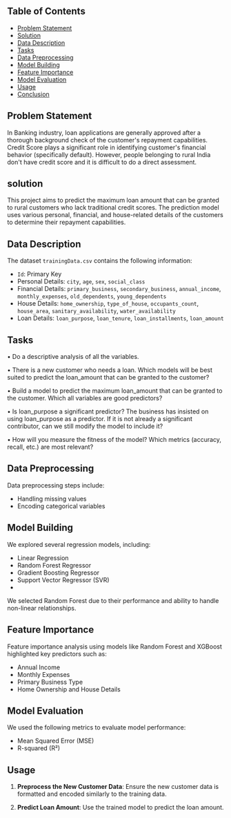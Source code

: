 ## Table of Contents

- [Problem Statement](#ProblemStatement)
- [Solution](#solution)
- [Data Description](#data-description)
- [Tasks](#Tasks)
- [Data Preprocessing](#data-preprocessing)
- [Model Building](#model-building)
- [Feature Importance](#feature-importance)
- [Model Evaluation](#model-evaluation)
- [Usage](#usage)
- [Conclusion](#conclusion)


## Problem Statement

In Banking industry, loan applications are generally approved after a thorough background check of the customer's repayment capabilities. Credit Score plays a significant role in identifying customer's financial behavior (specifically default). However, people belonging to rural India don't have credit score and it is difficult to do a direct assessment. 

## solution

This project aims to predict the maximum loan amount that can be granted to rural customers who lack traditional credit scores. The prediction model uses various personal, financial, and house-related details of the customers to determine their repayment capabilities.

## Data Description

The dataset `trainingData.csv` contains the following information:
- `Id`: Primary Key
- Personal Details: `city`, `age`, `sex`, `social_class`
- Financial Details: `primary_business`, `secondary_business`, `annual_income`, `monthly_expenses`, `old_dependents`, `young_dependents`
- House Details: `home_ownership`, `type_of_house`, `occupants_count`, `house_area`, `sanitary_availability`, `water_availability`
- Loan Details: `loan_purpose`, `loan_tenure`, `loan_installments`, `loan_amount`

## Tasks

•	Do a descriptive analysis of all the variables. 

•	There is a new customer who needs a loan. Which models will be best suited to predict the loan_amount that can be granted to the customer?

•	Build a model to predict the maximum loan_amount that can be granted to the customer. Which all variables are good predictors?

•	Is loan_purpose a significant predictor? The business has insisted on using loan_purpose as a predictor. If it is not already a significant contributor, can we still modify the model to include it?

•	How will you measure the fitness of the model? Which metrics (accuracy, recall, etc.) are most relevant?



## Data Preprocessing

Data preprocessing steps include:
- Handling missing values
- Encoding categorical variables

## Model Building

We explored several regression models, including:
- Linear Regression
- Random Forest Regressor
- Gradient Boosting Regressor
- Support Vector Regressor (SVR)
- 
We selected Random Forest due to their performance and ability to handle non-linear relationships.

## Feature Importance

Feature importance analysis using models like Random Forest and XGBoost highlighted key predictors such as:
- Annual Income
- Monthly Expenses
- Primary Business Type
- Home Ownership and House Details

## Model Evaluation

We used the following metrics to evaluate model performance:
- Mean Squared Error (MSE)
- R-squared (R²)

## Usage

1. **Preprocess the New Customer Data**: Ensure the new customer data is formatted and encoded similarly to the training data.

2. **Predict Loan Amount**: Use the trained model to predict the loan amount.

